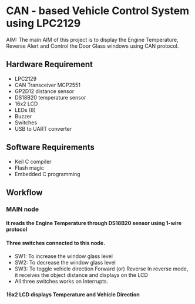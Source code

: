 # CAN - based Vehicle Control System using LPC2129 
AIM: The main AIM of this project is to display the Engine Temperature, Reverse Alert and Control the Door Glass windows using CAN protocol.

## Hardware Requirement
* LPC2129
* CAN Transceiver MCP2551
* GP2D12 distance sensor
* DS18B20 temperature sensor
* 16x2 LCD
* LEDs (8)
* Buzzer
* Switches
* USB to UART converter
## Software Requirements
* Keil C compiler
* Flash magic
* Embedded C programming
## Workflow
### MAIN node
#### It reads the Engine Temperature through DS18B20 sensor using 1-wire protocol
#### Three switches connected to this node.
* SW1: To increase the window glass level
* SW2: To decrease the window glass level
* SW3: To toggle vehicle direction Forward (or) Reverse
      In reverse mode, it receives the object distance and displays on the LCD
* All three switches works on Interrupts.
#### 16x2 LCD displays Temperature and Vehicle Direction

